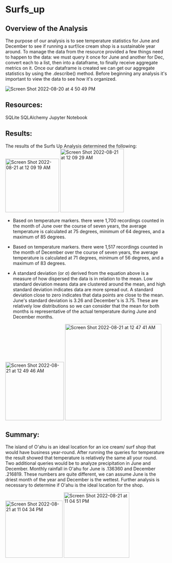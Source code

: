 # Surfs_up
## Overview of the Analysis

The purpose of our analysis is to see temperature statistics for June and December to see if running a surf/ice cream shop is a sustainable year around. To manage the data from the resource provided a few things need to happen to the data: we must query it once for June and another for Dec, convert each to a list, then into a dataframe, to finally receive aggregate metrics on it. Once our dataframe is created we can get our aggregate statistics by using the .describe() method. Before beginning any analysis it's important to view the data to see how it's organized. 

![Screen Shot 2022-08-20 at 4 50 49 PM](https://user-images.githubusercontent.com/107026442/185852755-1c5e0dab-65ab-4ea9-8efe-ef03ac9878d5.png)

## Resources: 
SQLite
SQLAlchemy
Jupyter Notebook

## Results:

The results of the Surfs Up Analysis determined the following:<br/>
<img width="167" alt="Screen Shot 2022-08-21 at 12 09 19 AM" src="https://user-images.githubusercontent.com/107026442/185852865-4a582e5c-4c55-4460-a3bb-719da7c83c2e.png">
<img width="198" alt="Screen Shot 2022-08-21 at 12 09 29 AM" src="https://user-images.githubusercontent.com/107026442/185852896-f3cf05bb-ef9d-4a93-8734-feb09adcfa01.png"><br/>

* Based on temperature markers. there were 1,700 recordings counted in the month of June over the course of seven years, the average temperature is calculated at 75 degrees, minimum of 64 degrees, and a maximum of 85 degrees.

* Based on temperature markers. there were 1,517 recordings counted in the month of December over the course of seven years, the average temperature is calculated at 71 degrees, minimum of 56 degrees, and a maximum of 83 degrees.

* A standard deviation (or σ) derived from the equation above is a measure of how dispersed the data is in relation to the mean. Low standard deviation means data are clustered around the mean, and high standard deviation indicates data are more spread out. A standard deviation close to zero indicates that data points are close to the mean. June's standard deviation is 3.26 and December's is 3.75. These are relatively low distributions so we can consider that the mean for both months is representative of the actual temperature during June and December months. 

<img width="182" alt="Screen Shot 2022-08-21 at 12 49 46 AM" src="https://user-images.githubusercontent.com/107026442/185852943-f62b8e2e-416d-4b01-b425-63b37dae263f.png"> <img width="300" alt="Screen Shot 2022-08-21 at 12 47 41 AM" src="https://user-images.githubusercontent.com/107026442/185852958-61332131-8e58-48b0-9ae0-c28276fe8353.png">

## Summary:

The island of O'ahu is an ideal location for an ice cream/ surf shop that would have business year-round. After running the queries for temperature the result showed that temperature is relatively the same all your round. Two additional queries would be to analyze precipitation in June and December. Monthly rainfall in O'ahu for June is .136360 and December .216819. These numbers are quite different, we can assume June is the driest month of the year and December is the wettest. Further analysis is necessary to determine if O'ahu is the ideal location for the shop.

<img width="178" alt="Screen Shot 2022-08-21 at 11 04 34 PM" src="https://user-images.githubusercontent.com/107026442/185853740-f4542cd2-76e4-44e9-bb75-ba254b2332af.png">
<img width="204" alt="Screen Shot 2022-08-21 at 11 04 51 PM" src="https://user-images.githubusercontent.com/107026442/185853755-b84007fa-15d3-49a0-ab17-dc5a83a58868.png">



